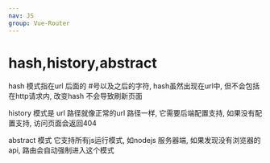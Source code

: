 ```yaml
---
nav: JS
group: Vue-Router
---
```

# hash,history,abstract

hash 模式指在url 后面的 #号以及之后的字符, hash虽然出现在url中, 但不会包括在http请求内, 改变hash 不会导致刷新页面

history 模式是 url 路径就像正常的url 路径一样, 它需要后端配置支持, 如果没有配置支持, 访问页面会返回404

abstract 模式 它支持所有js运行模式, 如nodejs 服务器端, 如果发现没有浏览器的api, 路由会自动强制进入这个模式
